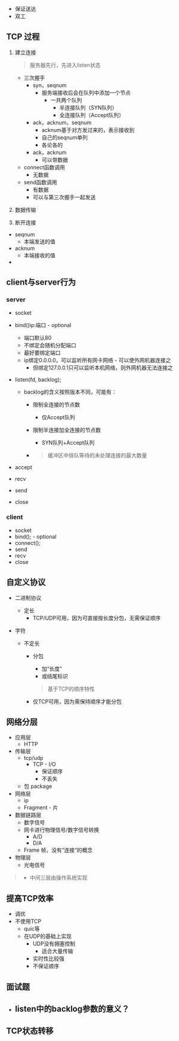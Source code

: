 - 保证送达
- 双工

## TCP 过程

1. 建立连接
   > 服务器先行，先进入listen状态
   >
   > 
   - 三次握手
     - syn，seqnum
       - 服务端接收后会在队列中添加一个节点
         - 一共两个队列
           - 半连接队列（SYN队列）
           - 全连接队列（Accept队列）
     - ack，acknum，seqnum
       - acknum基于对方发过来的，表示接收到
       - 自己的seqnum单列
       - 各论各的
     - ack，acknum
       - 可以带数据
   - connect函数调用
     - 无数据
   - send函数调用
     - 有数据
     - 可以与第三次握手一起发送



1. 数据传输
2. 断开连接

- seqnum
  - 本端发送的值
- acknum
  - 本端接收的值
- 

## client与server行为

### server

- socket
- bind()ip:端口 - optional
  - 端口默认80
  - 不绑定会随机分配端口
  - 最好要绑定端口
  - ip绑定0.0.0.0，可以监听所有网卡网络 - 可以使外网机器连接之
    - 但绑定127.0.0.1只可以监听本机网络，则外网机器无法连接之
- listen(fd, backlog);

  - backlog的含义按照版本不同，可能有：

    - 限制全连接的节点数

      - 仅Accept队列

    - 限制半连接加全连接的节点数

      - SYN队列+Accept队列

    - > 缓冲区中排队等待的未处理连接的最大数量

- accept
- recv
- send
- close

### client 

- socket
- bind(); - optional
- connect();
- send
- recv
- close

## 自定义协议

- 二进制协议

  - 定长
    - TCP/UDP可用，因为可直接按长度分包，无需保证顺序

- 字符

  - 不定长

    - 分包

      - 加“长度”
      - 或结尾标识

      > 基于TCP的顺序特性

    - 仅TCP可用，因为需保持顺序才能分包

## 网络分层

- 应用层
  - HTTP
- 传输层
  - tcp/udp 
    - TCP - I/O
      - 保证顺序
      - 不丢失
  - 包 package
- 网络层
  - ip
  - Fragment - 片
- 数据链路层
  - 数字信号
  - 网卡进行物理信号/数字信号转换
    - A/D
    - D/A
  - Frame 帧，没有“连接“的概念
- 物理层
  - 光电信号

> - 中间三层由操作系统实现

## 提高TCP效率

- 调优
- 不使用TCP
  - quic等
  - 在UDP的基础上实现
    - UDP没有拥塞控制
      - 适合大量传输
    - 实时性比较强
    - 不保证顺序

## 面试题

- listen中的backlog参数的意义？
  - 

## TCP状态转移

